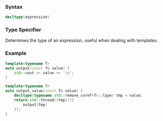 ### Syntax
```c++
decltype(expression)
```
### Type Specifier
Determines the type of an expression, useful when dealing with templates.
### Example
```c++
template<typename T>
auto output(const T& value) {
	std::cout << value << '\n';
}

template<typename T>
auto output_value(const T& value) {
	decltype(typename std::remove_cvref<T>::type) tmp = value;
	return std::thread([tmp](){
		output(tmp)
	});
}
```
